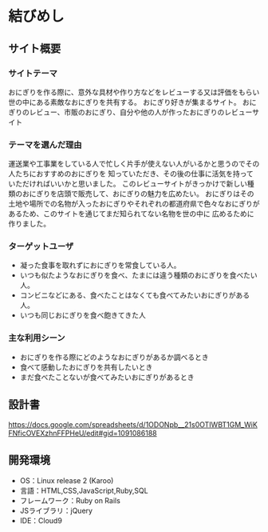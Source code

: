 # 結びめし

## サイト概要
### サイトテーマ
おにぎりを作る際に、意外な具材や作り方などをレビューする又は評価をもらい
世の中にある素敵なおにぎりを共有する。
おにぎり好きが集まるサイト。
おにぎりのレビュー、市販のおにぎり、自分や他の人が作ったおにぎりのレビューサイト

### テーマを選んだ理由
運送業や工事業をしている人で忙しく片手が使えない人がいるかと思うのでその人たちにおすすめのおにぎりを
知っていただき、その後の仕事に活気を持っていただければいいかと思いました。
このレビューサイトがきっかけで新しい種類のおにぎりを店頭で販売して、おにぎりの魅力を広めたい。
おにぎりはその土地や場所での名物が入ったおにぎりやそれぞれの都道府県で色々なおにぎりがあるため、このサイトを通じてまだ知られてない名物を世の中に
広めるために作りました。

### ターゲットユーザ
- 凝った食事を取れずにおにぎりを常食している人。
- いつも似たようなおにぎりを食べ、たまには違う種類のおにぎりを食べたい人。
- コンビニなどにある、食べたことはなくても食べてみたいおにぎりがある人。
- いつも同じおにぎりを食べ飽きてきた人

### 主な利用シーン
- おにぎりを作る際にどのようなおにぎりがあるか調べるとき
- 食べて感動したおにぎりを共有したいとき
- まだ食べたことないが食べてみたいおにぎりがあるとき

## 設計書
https://docs.google.com/spreadsheets/d/1ODONpb__21s0OTIWBT1GM_WiKFNficOVEXzhnFFPHeU/edit#gid=1091086188

## 開発環境
- OS：Linux release 2 (Karoo)
- 言語：HTML,CSS,JavaScript,Ruby,SQL
- フレームワーク：Ruby on Rails
- JSライブラリ：jQuery
- IDE：Cloud9